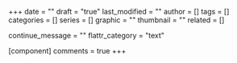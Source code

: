 +++
date = ""
draft = "true"
last_modified = ""
author = []
tags = []
categories = []
series = []
graphic = ""
thumbnail = ""
related = []

continue_message = ""
flattr_category = "text"

[component]
	comments = true
+++

